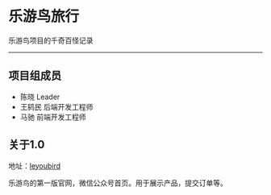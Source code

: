 # 乐游鸟旅行

乐游鸟项目的千奇百怪记录

------

## 项目组成员

- 陈晓 Leader
- 王鸫民 后端开发工程师
- 马驰 前端开发工程师

## 关于1.0

地址：[leyoubird](http://www.leyoubird.com)

乐游鸟的第一版官网，微信公众号首页。用于展示产品，提交订单等。
